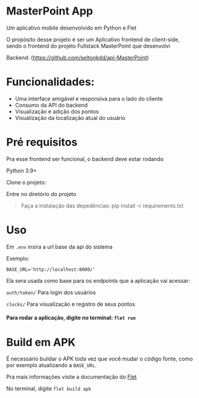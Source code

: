 # MasterPoint App

Um aplicativo mobile desenvolvido em Python e Flet

O propósito desse projeto é ser um Aplicativo frontend de client-side, sendo o frontend do projeto Fullstack MasterPoint que desenvolvi

Backend: (https://github.com/seltonkdd/api-MasterPoint)

# Funcionalidades:

- Uma interface amigável e responsiva para o lado do cliente
- Consumo da API do backend
- Visualização e adição dos pontos
- Visualização da localização atual do usuário

# Pré requisitos

Pra esse frontend ser funcional, o backend deve estar rodando

Python 3.9+

Clone o projeto: 

Entre no diretório do projeto

> Faça a instalação das depedências: 
    pip install -r requirements.txt

# Uso

Em `.env` insira a url base da api do sistema

Exemplo:

    BASE_URL='http://localhost:8000/'

Ela sera usada como base para os endpoints que a aplicação vai acessar:

`auth/token/`
Para login dos usuários

`clocks/`
Para visualização e registro de seus pontos

#### Para rodar a aplicação, digite no terminal: `flet run`

# Build em APK

É necessário buildar o APK toda vez que você mudar o código fonte, como por exemplo atualizando a `BASE_URL`.

Pra mais informações visite a documentação do [Flet](https://flet.dev/docs/publish)

No terminal, digite `flet build apk`
